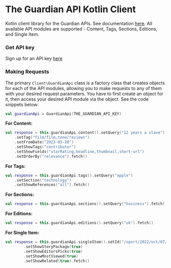 # The Guardian API Kotlin Client

Kotlin client library for the Guardian APIs. See documentation [here](https://open-platform.theguardian.com/documentation/).
All available API modules are supported - Content, Tags, Sections, Editions, and Single Item.

### Get API key

Sign up for an API key [here](https://open-platform.theguardian.com/access)

### Making Requests

The primary `Client\GuardianApi` class is a factory class that creates objects for each of the API modules, allowing you to make requests to any of them with your desired request parameters. You have to first create an object for it, then access your desired API module via the object. See the code snippets below:

```kotlin
val guardianApi = GuardianApi(THE_GUARDIAN_API_KEY)
```

**For Content:**

```kotlin
val response = this.guardianApi.content().setQuery("12 years a slave")
    .setTag("film/film,tone/reviews")
    .setFromDate("2023-03-20")
    .setShowTags("contributor")
    .setShowFields("starRating,headline,thumbnail,short-url")
    .setOrderBy("relevance").fetch()
```

**For Tags:**

```kotlin
val response = this.guardianApi.tags().setQuery("apple")
    .setSection("technology")
    .setShowReferences("all").fetch()

```

**For Sections:**

```kotlin
val response = this.guardianApi.sections().setQuery("business").fetch()
```

**For Editions:**

```kotlin
val response = this.guardianApi.editions().setQuery("uk").fetch()
```

**For Single Item:**

```kotlin
val response = this.guardianApi.singleItem().setId("/sport/2022/oct/07/cricket-jos-buttler-primed-for-england-comeback-while-phil-salt-stays-focused")
        .setShowStoryPackage(true)
        .setShowEditorsPicks(true)
        .setShowMostViewed(true)
        .setShowRelated(true).fetch()
```